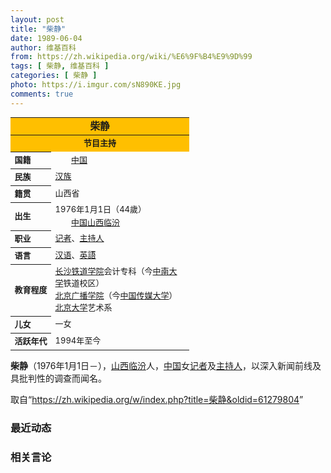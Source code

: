 ```yaml
---
layout: post
title: "柴静"
date: 1989-06-04
author: 维基百科
from: https://zh.wikipedia.org/wiki/%E6%9F%B4%E9%9D%99
tags: [ 柴静, 维基百科 ]
categories: [ 柴静 ]
photo: https://i.imgur.com/sN890KE.jpg
comments: true
---
```

<div class="mw-parser-output">
<table class="infobox vcard plainlist" cellspacing="3" style="border-spacing:3px;width:22em;text-align:left;font-size:small;line-height:1.5em"><tbody><tr><th colspan="2" style="text-align:center;font-size:125%;font-weight:bold;font-size: 120%; background: #FFBF00;"><span class="fn">柴静</span></th></tr><tr><th colspan="2" class="title role" style="text-align:center;background: #FFBF00;;">节目主持</th></tr><tr><th scope="row" style="text-align:left;white-space:nowrap;;">国籍</th><td class="category" style=""><span class="flagicon"><img alt="" src="//upload.wikimedia.org/wikipedia/commons/thumb/f/fa/Flag_of_the_People%27s_Republic_of_China.svg/22px-Flag_of_the_People%27s_Republic_of_China.svg.png" decoding="async" width="22" height="15" class="thumbborder" srcset="//upload.wikimedia.org/wikipedia/commons/thumb/f/fa/Flag_of_the_People%27s_Republic_of_China.svg/33px-Flag_of_the_People%27s_Republic_of_China.svg.png 1.5x, //upload.wikimedia.org/wikipedia/commons/thumb/f/fa/Flag_of_the_People%27s_Republic_of_China.svg/44px-Flag_of_the_People%27s_Republic_of_China.svg.png 2x" data-file-width="900" data-file-height="600">&nbsp;</span><a href="/wiki/%E4%B8%AD%E5%8D%8E%E4%BA%BA%E6%B0%91%E5%85%B1%E5%92%8C%E5%9B%BD" title="中华人民共和国">中国</a></td></tr><tr><th scope="row" style="text-align:left;white-space:nowrap;;">民族</th><td class="category" style=""><a href="/wiki/%E6%B1%89%E6%97%8F" title="汉族">汉族</a></td></tr><tr><th scope="row" style="text-align:left;white-space:nowrap;;">籍贯</th><td style="">山西省</td></tr><tr><th scope="row" style="text-align:left;white-space:nowrap;;">出生</th><td style=""><span style="display:none"> (<span class="bday">1976-01-01</span>) </span>1976年1月1日<span class="noprint ForceAgeToShow">（<span class="currentage"></span>44歲）</span><br><span class="birthplace"><span class="flagicon"><img alt="" src="//upload.wikimedia.org/wikipedia/commons/thumb/f/fa/Flag_of_the_People%27s_Republic_of_China.svg/22px-Flag_of_the_People%27s_Republic_of_China.svg.png" decoding="async" width="22" height="15" class="thumbborder" srcset="//upload.wikimedia.org/wikipedia/commons/thumb/f/fa/Flag_of_the_People%27s_Republic_of_China.svg/33px-Flag_of_the_People%27s_Republic_of_China.svg.png 1.5x, //upload.wikimedia.org/wikipedia/commons/thumb/f/fa/Flag_of_the_People%27s_Republic_of_China.svg/44px-Flag_of_the_People%27s_Republic_of_China.svg.png 2x" data-file-width="900" data-file-height="600">&nbsp;</span><a href="/wiki/%E4%B8%AD%E5%8D%8E%E4%BA%BA%E6%B0%91%E5%85%B1%E5%92%8C%E5%9B%BD" title="中华人民共和国">中国</a><a href="/wiki/%E5%B1%B1%E8%A5%BF%E7%9C%81" title="山西省">山西</a><a href="/wiki/%E4%B8%B4%E6%B1%BE%E5%B8%82" title="临汾市">临汾</a></span></td></tr><tr><th scope="row" style="text-align:left;white-space:nowrap;;">职业</th><td class="role" style=""><a href="/wiki/%E8%AE%B0%E8%80%85" class="mw-redirect" title="记者">记者</a>、<a href="/wiki/%E4%B8%BB%E6%8C%81%E4%BA%BA" title="主持人">主持人</a></td></tr><tr><th scope="row" style="text-align:left;white-space:nowrap;;">语言</th><td style=""><a href="/wiki/%E6%B1%89%E8%AF%AD" title="汉语">汉语</a>、<a href="/wiki/%E8%8B%B1%E8%AA%9E" class="mw-redirect" title="英語">英語</a></td></tr><tr><th scope="row" style="text-align:left;white-space:nowrap;;">教育程度</th><td style=""><a href="/wiki/%E9%95%BF%E6%B2%99%E9%93%81%E9%81%93%E5%AD%A6%E9%99%A2" title="长沙铁道学院">长沙铁道学院</a>会计专科（今<a href="/wiki/%E4%B8%AD%E5%8D%97%E5%A4%A7%E5%AD%A6" title="中南大学">中南大学</a>铁道校区）<br><a href="/wiki/%E5%8C%97%E4%BA%AC%E5%B9%BF%E6%92%AD%E5%AD%A6%E9%99%A2" class="mw-redirect" title="北京广播学院">北京广播学院</a>（今<a href="/wiki/%E4%B8%AD%E5%9B%BD%E4%BC%A0%E5%AA%92%E5%A4%A7%E5%AD%A6" title="中国传媒大学">中国传媒大学</a>）<br><a href="/wiki/%E5%8C%97%E4%BA%AC%E5%A4%A7%E5%AD%A6" title="北京大学">北京大学</a>艺术系</td></tr><tr><th scope="row" style="text-align:left;white-space:nowrap;;">儿女</th><td style="">一女</td></tr><tr><th scope="row" style="text-align:left;white-space:nowrap;;">活跃年代</th><td style="">1994年至今</td></tr></tbody></table>
<p><b>柴静</b>（1976年1月1日<span class="useeditintro" title="Template:BLP editintro">－</span>），<a href="/wiki/%E5%B1%B1%E8%A5%BF%E7%9C%81" title="山西省">山西</a><a href="/wiki/%E4%B8%B4%E6%B1%BE%E5%B8%82" title="临汾市">临汾</a>人，<a href="/wiki/%E4%B8%AD%E5%8D%8E%E4%BA%BA%E6%B0%91%E5%85%B1%E5%92%8C%E5%9B%BD" title="中华人民共和国">中国</a>女<a href="/wiki/%E8%AE%B0%E8%80%85" class="mw-redirect" title="记者">记者</a>及<a href="/wiki/%E4%B8%BB%E6%8C%81%E4%BA%BA" title="主持人">主持人</a>，以深入新闻前线及具批判性的调查而闻名。
</p>
</div><noscript><img src="//zh.wikipedia.org/wiki/Special:CentralAutoLogin/start?type=1x1" alt="" title="" width="1" height="1" style="border: none; position: absolute;"></noscript>
<div class="printfooter">取自“<a dir="ltr" href="https://zh.wikipedia.org/w/index.php?title=柴静&amp;oldid=61279804">https://zh.wikipedia.org/w/index.php?title=柴静&amp;oldid=61279804</a>”</div><div id="recent-news"><h3>最近动态</h3><ul></ul></div><div id="open-opinion"><h3>相关言论</h3><ul></ul></div>